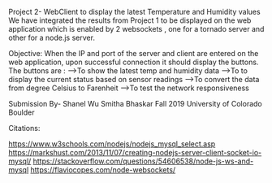 Project 2- WebClient to display the latest Temperature and Humidity values
We have integrated the results from Project 1 to be displayed on the web application which is enabled by 2 websockets , one for a tornado server and other for a node.js server. 

Objective:
When the IP and port of the server and client are entered on the web application, upon successful connection it should display the buttons. The buttons are :
-->To show the latest temp and humidity data
-->To to display the current status based on sensor readings
-->To convert the data from degree Celsius to Farenheit 
-->To test the network responsiveness


Submission By-
Shanel Wu
Smitha Bhaskar
Fall 2019
University of Colorado Boulder

Citations:

https://www.w3schools.com/nodejs/nodejs_mysql_select.asp
https://markshust.com/2013/11/07/creating-nodejs-server-client-socket-io-mysql/
https://stackoverflow.com/questions/54606538/node-js-ws-and-mysql
https://flaviocopes.com/node-websockets/

